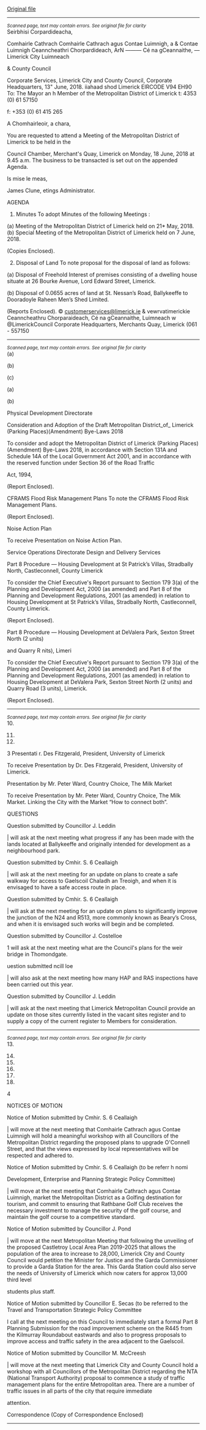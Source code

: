 [Original file](https://www.limerick.ie/sites/default/files/media/documents/2018-06/00%20Agenda%2018th%20June%202018.pdf)

---
*<small>Scanned page, text may contain errors. See original file for clarity</small>*  
Seirbhisi Corpardideacha,

Comhairle Cathrach
Comhairle Cathrach agus Contae Luimnigh,
a & Contae Luimnigh Ceanncheathri Chorpardideach,
ArN ——— Cé na gCeannaithe,
— Limerick City Luimneach

& County Council

Corporate Services,
Limerick City and County Council,
Corporate Headquarters,
13" June, 2018. iiahaad shod
Limerick
EIRCODE V94 EH90
To: The Mayor an h Member of the Metropolitan District of Limerick t: 4353 (0) 61 57150

f: +353 (0) 61 415 265

A Chomhairleoir, a chara,

You are requested to attend a Meeting of the Metropolitan District of Limerick to be held in the

Council Chamber, Merchant's Quay, Limerick on Monday, 18 June, 2018 at 9.45 a.m. The business
to be transacted is set out on the appended Agenda.

Is mise le meas,

>

James Clune,
etings Administrator.

AGENDA

1. Minutes
To adopt Minutes of the following Meetings :

(a) Meeting of the Metropolitan District of Limerick held on 21* May, 2018.
(b) Special Meeting of the Metropolitan District of Limerick held on 7 June, 2018.

(Copies Enclosed).

2. Disposal of Land
To note proposal for the disposal of land as follows:

(a) Disposal of Freehold Interest of premises consisting of a dwelling house situate at 26
Bourke Avenue, Lord Edward Street, Limerick.

(b) Disposal of 0.0655 acres of land at St. Nessan’s Road, Ballykeeffe to Dooradoyle
Raheen Men’s Shed Limited.

(Reports Enclosed).
© customerservices@limerick.ie
& vewrvatimerickie
Ceanncheathru Chorparaideach, Cé na gCeannaithe, Luimneach w @LimerickCouncil
Corporate Headquarters, Merchants Quay, Limerick (061 - 557150


---
*<small>Scanned page, text may contain errors. See original file for clarity</small>*  
(a)

(b)

(c)

(a)

(b)

Physical Development Directorate

Consideration and Adoption of the Draft Metropolitan District_of_ Limerick (Parking
Places)(Amendment) Bye-Laws 2018

To consider and adopt the Metropolitan District of Limerick (Parking Places)(Amendment)
Bye-Laws 2018, in accordance with Section 131A and Schedule 14A of the Local Government
Act 2001, and in accordance with the reserved function under Section 36 of the Road Traffic

Act, 1994,

(Report Enclosed).

CFRAMS Flood Risk Management Plans
To note the CFRAMS Flood Risk Management Plans.

(Report Enclosed).

Noise Action Plan

To receive Presentation on Noise Action Plan.

Service Operations Directorate
Design and Delivery Services

Part 8 Procedure — Housing Development at St Patrick’s Villas, Stradbally North,
Castleconnell, County Limerick

To consider the Chief Executive's Report pursuant to Section 179 3(a) of the Planning and
Development Act, 2000 (as amended) and Part 8 of the Planning and Development
Regulations, 2001 (as amended) in relation to Housing Development at St Patrick’s Villas,
Stradbally North, Castleconnell, County Limerick.

(Report Enclosed).

Part 8 Procedure — Housing Development at DeValera Park, Sexton Street North (2 units)

and Quarry R nits), Limeri

To consider the Chief Executive's Report pursuant to Section 179 3(a) of the Planning and
Development Act, 2000 (as amended) and Part 8 of the Planning and Development
Regulations, 2001 (as amended) in relation to Housing Development at DeValera Park,
Sexton Street North (2 units) and Quarry Road (3 units), Limerick.

(Report Enclosed).


---
*<small>Scanned page, text may contain errors. See original file for clarity</small>*  
10.

11.

12.

3
Presentati r. Des Fitzgerald, President, University of Limerick

To receive Presentation by Dr. Des Fitzgerald, President, University of Limerick.

Presentation by Mr. Peter Ward, Country Choice, The Milk Market

To receive Presentation by Mr. Peter Ward, Country Choice, The Milk Market. Linking the
City with the Market “How to connect both”.

QUESTIONS

Question submitted by Councillor J. Leddin

| will ask at the next meeting what progress if any has been made with the lands located at
Ballykeeffe and originally intended for development as a neighbourhood park.

Question submitted by Cmhir. S. 6 Ceallaigh

| will ask at the next meeting for an update on plans to create a safe walkway for access to
Gaelscoil Chaladh an Treoigh, and when it is envisaged to have a safe access route in place.

Question submitted by Cmhir. S. 6 Ceallaigh

| will ask at the next meeting for an update on plans to significantly improve the junction of
the N24 and R513, more commonly known as Beary’s Cross, and when it is envisaged such
works will begin and be completed.

Question submitted by Councillor J. Costelloe

1 will ask at the next meeting what are the Council's plans for the weir bridge in
Thomondgate.

uestion submitted ncill loe

| will also ask at the next meeting how many HAP and RAS inspections have been carried out
this year.

Question submitted by Councillor J. Leddin

| will ask at the next meeting that Limerick Metropolitan Council provide an update on those
sites currently listed in the vacant sites register and to supply a copy of the current register
to Members for consideration.


---
*<small>Scanned page, text may contain errors. See original file for clarity</small>*  
13.

14.

15.

16.

17.

18.

4

NOTICES OF MOTION

Notice of Motion submitted by Cmhir. S. 6 Ceallaigh

| will move at the next meeting that Comhairle Cathrach agus Contae Luimnigh will hold a
meaningful workshop with all Councillors of the Metropolitan District regarding the
proposed plans to upgrade O'Connell Street, and that the views expressed by local
representatives will be respected and adhered to.

Notice of Motion submitted by Cmhir. S. 6 Ceallaigh (to be referr h nomi

Development, Enterprise and Planning Strategic Policy Committee)

| will move at the next meeting that Comhairle Cathrach agus Contae Luimnigh, market the
Metropolitan District as a Golfing destination for tourism, and commit to ensuring that
Rathbane Golf Club receives the necessary investment to manage the security of the golf
course, and maintain the golf course to a competitive standard.

Notice of Motion submitted by Councillor J. Pond

| will move at the next Metropolitan Meeting that following the unveiling of the proposed
Castletroy Local Area Plan 2019-2025 that allows the population of the area to increase to
28,000, Limerick City and County Council would petition the Minister for Justice and the
Garda Commissioner to provide a Garda Station for the area. This Garda Station could also
serve the needs of University of Limerick which now caters for approx 13,000 third level

students plus staff.

Notice of Motion submitted by Councillor E. Secas (to be referred to the Travel and
Transportation Strategic Policy Committee

I call at the next meeting on this Council to immediately start a formal Part 8 Planning
Submission for the road improvement scheme on the R445 from the Kilmurray Roundabout
eastwards and also to progress proposals to improve access and traffic safety in the area
adjacent to the Gaelscoil.

Notice of Motion submitted by Councillor M. McCreesh

| will move at the next meeting that Limerick City and County Council hold a workshop with
all Councillors of the Metropolitan District regarding the NTA (National Transport Authority)
proposal to commence a study of traffic management plans for the entire Metropolitan
area. There are a number of traffic issues in all parts of the city that require immediate

attention.

Correspondence
(Copy of Correspondence Enclosed)


---
